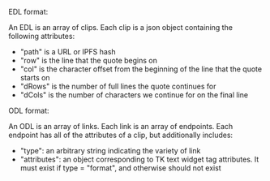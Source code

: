 EDL format:

An EDL is an array of clips. Each clip is a json object containing the following attributes:

* "path" is a URL or IPFS hash
* "row" is the line that the quote begins on
* "col" is the character offset from the beginning of the line that the quote starts on
* "dRows" is the number of full lines the quote continues for
* "dCols" is the number of characters we continue for on the final line


ODL format:

An ODL is an array of links. Each link is an array of endpoints. Each endpoint has all of the attributes of a clip, but additionally includes:

* "type": an arbitrary string indicating the variety of link
* "attributes": an object corresponding to TK text widget tag attributes. It must exist if type = "format", and otherwise should not exist

